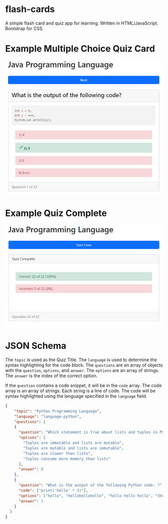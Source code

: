 # flash-cards

A simple flash card and quiz app for learning. Written in HTML/JavaScript. Bootstrap for CSS.

# Example Multiple Choice Quiz Card
![Example Multiple Choice Quiz Card](public/images/card-multi.png)

# Example Quiz Complete
![Example Quiz Complete](public/images/quiz-complete.png)

# JSON Schema
The `topic` is used as the Quiz Title. The `language` is used to determine the syntax highlighting for the code block. The `questions` are an array of objects with the `question`, `options`, and `answer`. The `options` are an array of strings. The `answer` is the index of the correct option.

If the `question` contains a code snippet, it will be in the `code` array. The code array is an array of strings. Each string is a line of code. The code will be syntax highlighted using the language specified in the `language` field.

```json
{
    "topic": "Python Programming Language",
    "language": "language-python",
    "questions": [
    {
      "question": "Which statement is true about lists and tuples in Python?",
      "options": [
        "Tuples are immutable and lists are mutable",
        "Tuples are mutable and lists are immutable",
        "Tuples are slower than lists",
        "Tuples consume more memory than lists"
      ],
      "answer": 0
    },
    {
      "question": "What is the output of the following Python code: ?",
      "code": ["print('hello' * 3)"],
      "options": ["hello", "hellohellohello", "hello hello hello", "3hello"],
      "answer": 1
    }
  ]
}
```
